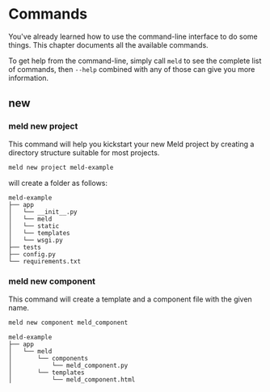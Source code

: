 # Commands

You've already learned how to use the command-line interface to do some things.
This chapter documents all the available commands.

To get help from the command-line, simply call `meld` to see the complete list of commands,
then `--help` combined with any of those can give you more information.

## new 

### meld new project
This command will help you kickstart your new Meld project by creating
a directory structure suitable for most projects.

```bash
meld new project meld-example
```

will create a folder as follows:

```text
meld-example
├── app
│   └── __init__.py
│   └── meld
│   └── static
│   └── templates
│   └── wsgi.py
├── tests
├── config.py
└── requirements.txt
```

### meld new component
This command will create a template and a component file with the given name.

```bash
meld new component meld_component
```

```text
meld-example
├── app
│   └── meld
│       └── components
│           └── meld_component.py
│       └── templates
│           └── meld_component.html
```
